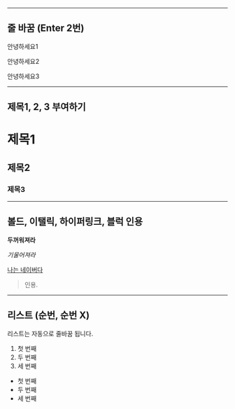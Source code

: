 -----------------------------
줄 바꿈 (Enter 2번)
-----------------------------
안녕하세요1

안녕하세요2

안녕하세요3

----------------------------
제목1, 2, 3 부여하기
----------------------------
# 제목1

## 제목2

### 제목3

----------------------------
볼드, 이탤릭, 하이퍼링크, 블럭 인용
----------------------------
**두꺼워져라**

*기울어져라*

[나는 네이버다](http://www.naver.com)

>인용.

----------------------------
리스트 (순번, 순번 X)
----------------------------

리스트는 자동으로 줄바꿈 됩니다.

1. 첫 번째
2. 두 번째
3. 세 번째

- 첫 번째
- 두 번째
- 세 번째

